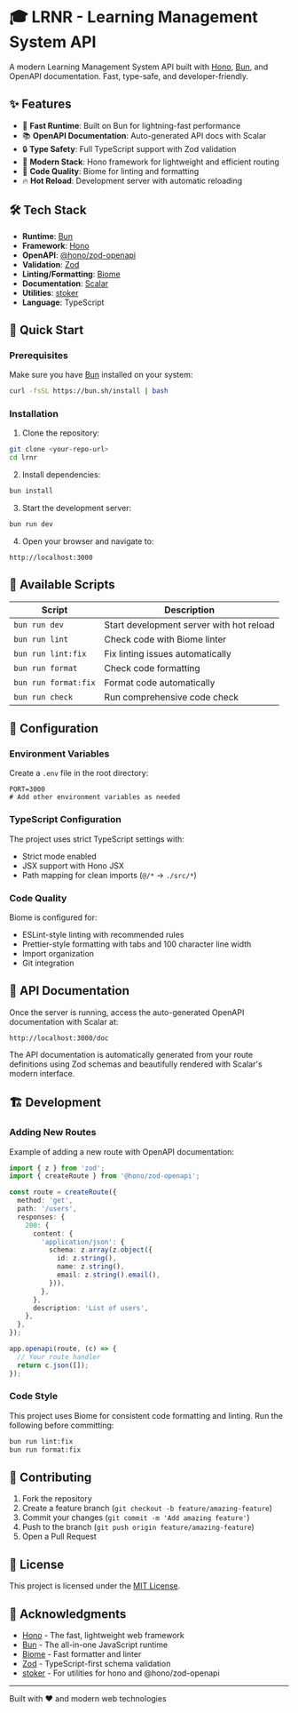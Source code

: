 # 🎓 LRNR - Learning Management System API

A modern Learning Management System API built with [Hono](https://hono.dev/), [Bun](https://bun.sh/), and OpenAPI documentation. Fast, type-safe, and developer-friendly.

## ✨ Features

- 🚀 **Fast Runtime**: Built on Bun for lightning-fast performance
- 📚 **OpenAPI Documentation**: Auto-generated API docs with Scalar
- 🔒 **Type Safety**: Full TypeScript support with Zod validation
- 🎯 **Modern Stack**: Hono framework for lightweight and efficient routing
- 🧹 **Code Quality**: Biome for linting and formatting
- 🔥 **Hot Reload**: Development server with automatic reloading

## 🛠️ Tech Stack

- **Runtime**: [Bun](https://bun.sh/)
- **Framework**: [Hono](https://hono.dev/)
- **OpenAPI**: [@hono/zod-openapi](https://github.com/honojs/hono/tree/main/packages/zod-openapi)
- **Validation**: [Zod](https://zod.dev/)
- **Linting/Formatting**: [Biome](https://biomejs.dev/)
- **Documentation**: [Scalar](https://scalar.dev/)
- **Utilities**: [stoker](https://github.com/w3cj/stoker)
- **Language**: TypeScript

## 🚀 Quick Start

### Prerequisites

Make sure you have [Bun](https://bun.sh/) installed on your system:

```sh
curl -fsSL https://bun.sh/install | bash
```

### Installation

1. Clone the repository:
```sh
git clone <your-repo-url>
cd lrnr
```

2. Install dependencies:
```sh
bun install
```

3. Start the development server:
```sh
bun run dev
```

4. Open your browser and navigate to:
```
http://localhost:3000
```

## 📜 Available Scripts

| Script | Description |
|--------|-------------|
| `bun run dev` | Start development server with hot reload |
| `bun run lint` | Check code with Biome linter |
| `bun run lint:fix` | Fix linting issues automatically |
| `bun run format` | Check code formatting |
| `bun run format:fix` | Format code automatically |
| `bun run check` | Run comprehensive code check |

## 🔧 Configuration

### Environment Variables

Create a `.env` file in the root directory:

```env
PORT=3000
# Add other environment variables as needed
```

### TypeScript Configuration

The project uses strict TypeScript settings with:
- Strict mode enabled
- JSX support with Hono JSX
- Path mapping for clean imports (`@/*` → `./src/*`)

### Code Quality

Biome is configured for:
- ESLint-style linting with recommended rules
- Prettier-style formatting with tabs and 100 character line width
- Import organization
- Git integration

## 📖 API Documentation

Once the server is running, access the auto-generated OpenAPI documentation with Scalar at:

```
http://localhost:3000/doc
```

The API documentation is automatically generated from your route definitions using Zod schemas and beautifully rendered with Scalar's modern interface.

## 🏗️ Development

### Adding New Routes

Example of adding a new route with OpenAPI documentation:

```typescript
import { z } from 'zod';
import { createRoute } from '@hono/zod-openapi';

const route = createRoute({
  method: 'get',
  path: '/users',
  responses: {
    200: {
      content: {
        'application/json': {
          schema: z.array(z.object({
            id: z.string(),
            name: z.string(),
            email: z.string().email(),
          })),
        },
      },
      description: 'List of users',
    },
  },
});

app.openapi(route, (c) => {
  // Your route handler
  return c.json([]);
});
```

### Code Style

This project uses Biome for consistent code formatting and linting. Run the following before committing:

```sh
bun run lint:fix
bun run format:fix
```

## 🤝 Contributing

1. Fork the repository
2. Create a feature branch (`git checkout -b feature/amazing-feature`)
3. Commit your changes (`git commit -m 'Add amazing feature'`)
4. Push to the branch (`git push origin feature/amazing-feature`)
5. Open a Pull Request

## 📝 License

This project is licensed under the [MIT License](LICENSE).

## 🙏 Acknowledgments

- [Hono](https://hono.dev/) - The fast, lightweight web framework
- [Bun](https://bun.sh/) - The all-in-one JavaScript runtime
- [Biome](https://biomejs.dev/) - Fast formatter and linter
- [Zod](https://zod.dev/) - TypeScript-first schema validation
- [stoker](https://github.com/w3cj/stoker) - For utilities for hono and @hono/zod-openapi

---

Built with ❤️ and modern web technologies
